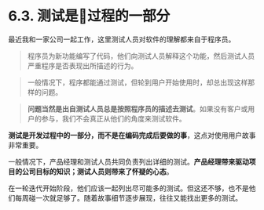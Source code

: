 # 6.3. 测试是过程的一部分

最近我和一家公司一起工作，这里测试人员对软件的理解都来自于程序员。

> 程序员为新功能编写了代码，他们向测试人员解释这个功能，然后测试人员严重程序是否表现出所描述的行为。

> 一般情况下，程序都能通过测试，但轮到用户开始使用时，却总出现这样那样的问题。

> **问题当然是出自测试人员总是按照程序员的描述去测试**。如果没有客户或用户的参与，我们不会真正从他们的角度来测试软件。

**测试是开发过程中的一部分，而不是在编码完成后要做的事**，这点对使用用户故事非常重要。

一般情况下，产品经理和测试人员共同负责列出详细的测试。**产品经理带来驱动项目的公司目标的知识；测试人员则带来了怀疑的心态**。

在一轮迭代开始阶段，他们应该一起列出尽可能多的测试。但这还不够，也不是他们每周碰一次就足够了。随着故事细节逐步展现，往往又能找出更多的测试。
